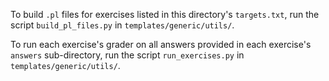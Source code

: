 To build `.pl` files for exercises listed in this directory's `targets.txt`,
run the script `build_pl_files.py` in `templates/generic/utils/`.

To run each exercise's grader on all answers provided in each exercise's 
`answers` sub-directory, run the script `run_exercises.py` in 
`templates/generic/utils/`.
